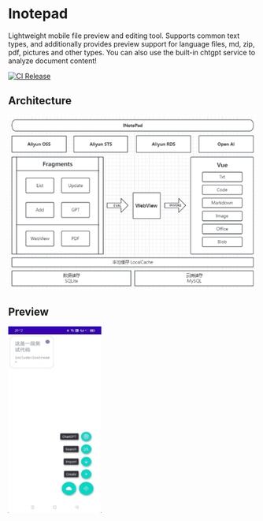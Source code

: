 # Inotepad

Lightweight mobile file preview and editing tool. Supports common text types, and additionally provides preview support for language files, md, zip, pdf, pictures and other types. You can also use the built-in chtgpt service to analyze document content!

[![CI Release](https://github.com/IUnlimit/Inotepad/actions/workflows/android-gradle.yml/badge.svg)](https://github.com/IUnlimit/Inotepad/actions/workflows/android-gradle.yml)

## Architecture

![](docs/architecture.png)

## Preview

![](docs/preview.gif)